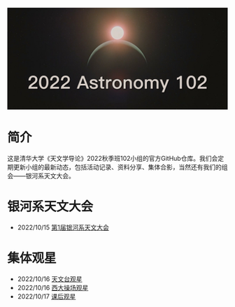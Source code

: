 ![Logo](Logo.png)

# 简介

这是清华大学《天文学导论》2022秋季班102小组的官方GitHub仓库。我们会定期更新小组的最新动态，包括活动记录、资料分享、集体合影，当然还有我们的组会——银河系天文大会。

# 银河系天文大会

- 2022/10/15 [第1届银河系天文大会](Congress/Congress1/Congress1.md)

# 集体观星

- 2022/10/16 [天文台观星](Observation/Observation1/Observation1.md)
- 2022/10/16 [西大操场观星](Observation/Observation2/Observation2.md)
- 2022/10/17 [课后观星](Observation/Observation3/Observation3.md)
